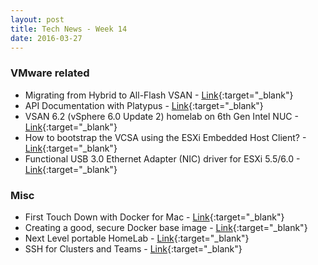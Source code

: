 ```yaml
---
layout: post
title: Tech News - Week 14
date: 2016-03-27
---
```


### VMware related

* Migrating from Hybrid to All-Flash VSAN -
  [Link](http://vmwa.re/1u5){:target="_blank"}
* API Documentation with Platypus -
  [Link](http://cloudmaniac.net/platypus-api/){:target="_blank"}
* VSAN 6.2 (vSphere 6.0 Update 2) homelab on 6th Gen Intel NUC -
  [Link](http://www.virtuallyghetto.com/2016/03/vsan-6-2-vsphere-6-0-update-2-homelab-on-6th-gen-intel-nuc.html){:target="_blank"}
* How to bootstrap the VCSA using the ESXi Embedded Host Client? -
  [Link](http://www.virtuallyghetto.com/2015/12/how-to-bootstrap-the-vcsa-using-the-esxi-embedded-host-client.html){:target="_blank"}
* Functional USB 3.0 Ethernet Adapter (NIC) driver for ESXi 5.5/6.0 -
  [Link](http://ift.tt/1ojSKz0){:target="_blank"}

### Misc

* First Touch Down with Docker for Mac -
  [Link](http://blog.hypriot.com/post/first-touch-down-with-docker-for-mac/){:target="_blank"}
* Creating a good, secure Docker base image -
  [Link](http://heiber.im/post/creating-a-solid-docker-base-image/){:target="_blank"}
* Next Level portable HomeLab -
  [Link](http://blog.infrageeks.com/blog/2016/3/29/my-new-mobile-lab.html){:target="_blank"}
* SSH for Clusters and Teams -
  [Link](http://gravitational.com/teleport/){:target="_blank"}
